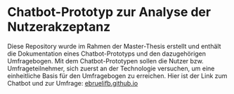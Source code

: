# Chatbot-Prototyp zur Analyse der Nutzerakzeptanz

Diese Repository wurde im Rahmen der Master-Thesis erstellt und enthält die Dokumentation eines Chatbot-Prototyps und den dazugehörigen Umfragebogen. 
Mit dem Chatbot-Prototypen sollen die Nutzer bzw. Umfrageteilnehmer, sich zuerst an der Technologie versuchen, um eine einheitliche Basis für den Umfragebogen zu erreichen. Hier ist der Link zum Chatbot und zur Umfrage: [ebruelifb.github.io](ebruelifb.github.io)




